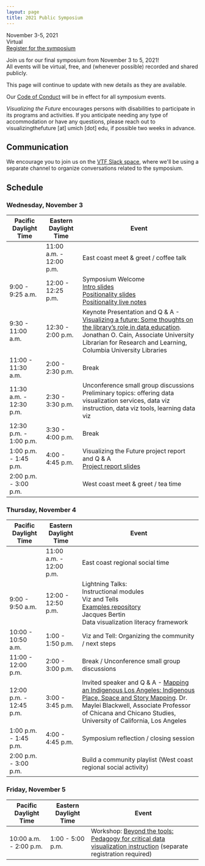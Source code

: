 ```yaml
---
layout: page
title: 2021 Public Symposium
---
```


November 3-5, 2021    
Virtual    
[Register for the symposium](https://duke.zoom.us/meeting/register/tJIucOiupj4uE9brEQ94y1qOmJedEunS1YuE)

Join us for our final symposium from November 3 to 5, 2021!    
All events will be virtual, free, and (whenever possible) recorded and shared publicly.

This page will continue to update with new details as they are available.

Our [Code of Conduct](code-of-conduct) will be in effect for all symposium events.

*Visualizing the Future* encourages persons with disabilities to participate in its programs and activities. If you anticipate needing any type of accommodation or have any questions, please reach out to visualizingthefuture [at] umich [dot] edu, if possible two weeks in advance.

## Communication

We encourage you to join us on the [VTF Slack space](https://vizandtell.slack.com/join/shared_invite/zt-letq8v1e-tiEJ_jUyCFJLGiZBGrjziA), where we'll be using a separate channel to organize conversations related to the symposium.

## Schedule

### Wednesday, November 3

| Pacific Daylight Time | Eastern Daylight Time | Event |
| ----- | ----- | ----- |
|  | 11:00 a.m. - 12:00 p.m. | East coast meet & greet / coffee talk|
| 9:00 - 9:25 a.m. | 12:00 - 12:25 p.m. | Symposium Welcome <br /> [Intro slides](https://docs.google.com/presentation/d/1EZ6_vgfs9ImgGtSZPc9mNc9Vi2CAgzRLZ-XUvMSzLOE/edit#slide=id.p) <br /> [Positionality slides](https://docs.google.com/presentation/d/1cS7_c6yWq6k4nob7bMTedY4Hz4C6U34QG367zaMKLcY/edit?usp=sharing) <br /> [Positionality live notes](https://docs.google.com/document/d/1BGNU_y4VVpIrxKhX5nCHIim4yudTaOePANKd9yMt98g/edit?usp=sharing)  |
| 9:30 - 11:00 a.m. | 12:30 - 2:00 p.m. | Keynote Presentation and Q & A - [Visualizing a future: Some thoughts on the library’s role in data education](keynote). Jonathan O. Cain, Associate University Librarian for Research and Learning, Columbia University Libraries |
| 11:00 - 11:30 a.m. | 2:00 - 2:30 p.m. | Break |
| 11:30 a.m. - 12:30 p.m. | 2:30 - 3:30 p.m. | Unconference small group discussions <br />Preliminary topics: offering data visualization services, data viz instruction, data viz tools, learning data viz|
| 12:30 p.m. - 1:00 p.m. | 3:30 - 4:00 p.m. | Break |
| 1:00 p.m. - 1:45 p.m. | 4:00 - 4:45 p.m. | Visualizing the Future project report and Q & A <br />[Project report slides](https://docs.google.com/presentation/d/1QA-a1M8iMW9RWcwQI7v3G_7wOvxCexrvBGbGszZTlTg/edit?usp=sharing )|
| 2:00 p.m. - 3:00 p.m. |  | West coast meet & greet / tea time |

### Thursday, November 4

| Pacific Daylight Time | Eastern Daylight Time | Event |
| ----- | ----- | ----- |
|  | 11:00 a.m. - 12:00 p.m. | East coast regional social time |
| 9:00 - 9:50 a.m. | 12:00 - 12:50 p.m. | Lightning Talks:<br />Instructional modules<br />Viz and Tells<br />[Examples repository](https://docs.google.com/presentation/d/1BMOB8u0m59_-dwpdzC8_VONdk2456PsYS_EIvySeCfo/edit#slide=id.gfd1edff2e5_0_206)<br />Jacques Bertin<br />Data visualization literacy framework|
| 10:00 - 10:50 a.m. | 1:00 - 1:50 p.m. | Viz and Tell: Organizing the community / next steps |
| 11:00 - 12:00 p.m. | 2:00 - 3:00 p.m. | Break / Unconference small group discussions |
| 12:00 p.m. - 12:45 p.m. | 3:00 - 3:45 p.m. | Invited speaker and Q & A - [Mapping an Indigenous Los Angeles: Indigenous Place, Space and Story Mapping](speaker). Dr. Maylei Blackwell, Associate Professor of Chicana and Chicano Studies, University of California, Los Angeles |
| 1:00 p.m. - 1:45 p.m. | 4:00 - 4:45 p.m. | Symposium reflection / closing session |
| 2:00 p.m. - 3:00 p.m. |  | Build a community playlist (West coast regional social activity) |

### Friday, November 5

| Pacific Daylight Time | Eastern Daylight Time | Event |
| ----- | ----- | ----- |
| 10:00 a.m. - 2:00 p.m. | 1:00 - 5:00 p.m. | Workshop: [Beyond the tools: Pedagogy for critical data visualization instruction](workshop) (separate registration required) |
